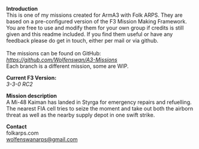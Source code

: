 <b>Introduction</b><br/>
This is one of my missions created for ArmA3 with Folk ARPS. They are based on a pre-configured version of the F3 Mission Making Framework. You are free to use and modify them for your own group if credits is still given and this readme included. If you find them useful or have any feedback please do get in touch, either per mail or via github.<br/><br/>
The missions can be found on GitHub:<br/>
<i>https://github.com/Wolfenswan/A3-Missions</i><br/>
Each branch is a different mission, some are WIP.<br/>

<b>Current F3 Version:</b><br/>
<i>3-3-0 RC2</i>

<b>Mission description</b><br/>
A Mi-48 Kaiman has landed in Styrga for emergency repairs and refuelling. The nearest FIA cell tries to seize the moment and take out both the airborn threat as well as the nearby supply depot in one swift strike.

<b>Contact</b><br/>
folkarps.com<br/>
wolfenswanarps@gmail.com<br/>
